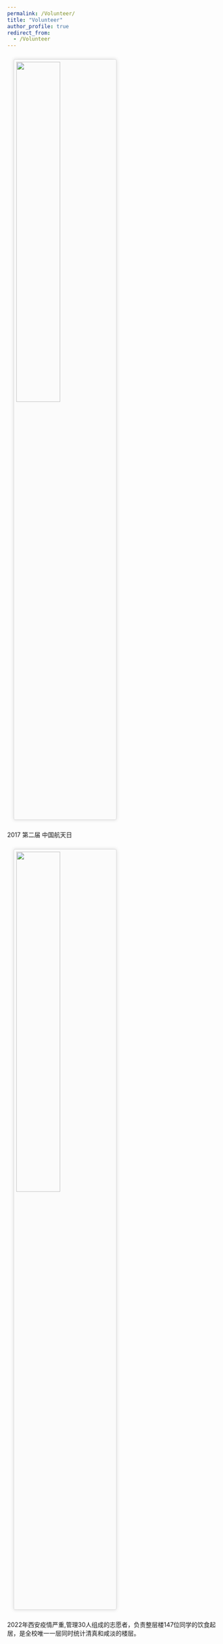 ```yaml
---
permalink: /Volunteer/
title: "Volunteer"
author_profile: true
redirect_from: 
  - /Volunteer
---
```


<img src='https://user-images.githubusercontent.com/35895359/185572769-4e6ef4e3-03ff-4217-9eba-066cf478ecb5.jpg' height="45%" width="45%" style='
border-radius:3px; box-shadow:rgba(0,0,0,0.15) 0 0 8px;background:#FBFBFB;border:1px solid #ddd;margin:10px auto;margin-left: 15px;padding:5px;
'/> 

2017 第二届 中国航天日 

<img src='https://user-images.githubusercontent.com/35895359/185572796-8a0edd17-b46d-419b-9900-3d277dca46a9.jpg' height="45%" width="45%" style='
border-radius:3px; box-shadow:rgba(0,0,0,0.15) 0 0 8px;background:#FBFBFB;border:1px solid #ddd;margin:10px auto;margin-left: 15px;padding:5px;
'/> 

2022年西安疫情严重,管理30人组成的志愿者，负责整层楼147位同学的饮食起居，是全校唯一一层同时统计清真和咸淡的楼层。



